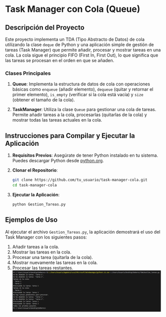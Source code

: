 # Task Manager con Cola (Queue)

## Descripción del Proyecto

Este proyecto implementa un TDA (Tipo Abstracto de Datos) de cola utilizando la clase `deque` de Python y una aplicación simple de gestión de tareas (Task Manager) que permite añadir, procesar y mostrar tareas en una cola. La cola sigue el principio FIFO (First In, First Out), lo que significa que las tareas se procesan en el orden en que se añaden.

### Clases Principales

1. **Queue**: Implementa la estructura de datos de cola con operaciones básicas como `enqueue` (añadir elemento), `dequeue` (quitar y retornar el primer elemento), `is_empty` (verificar si la cola está vacía) y `size` (obtener el tamaño de la cola).

2. **TaskManager**: Utiliza la clase `Queue` para gestionar una cola de tareas. Permite añadir tareas a la cola, procesarlas (quitarlas de la cola) y mostrar todas las tareas actuales en la cola.

## Instrucciones para Compilar y Ejecutar la Aplicación
1. **Requisitos Previos**: Asegúrate de tener Python instalado en tu sistema. Puedes descargar Python desde [python.org](https://www.python.org/downloads/).

2. **Clonar el Repositorio**:
    ```sh
    git clone https://github.com/tu_usuario/task-manager-cola.git
    cd task-manager-cola
    ```

3. **Ejecutar la Aplicación**:
    ```sh
    python Gestion_Tareas.py
    ```


## Ejemplos de Uso

Al ejecutar el archivo `Gestion_Tareas.py`, la aplicación demostrará el uso del Task Manager con los siguientes pasos:

1. Añadir tareas a la cola.
2. Mostrar las tareas en la cola.
3. Procesar una tarea (quitarla de la cola).
4. Mostrar nuevamente las tareas en la cola.
5. Procesar las tareas restantes.
![alt text](image.png)

